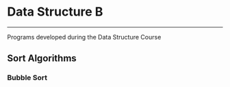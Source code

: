 # Data Structure B
---
Programs developed during the Data Structure Course

## Sort Algorithms

### Bubble Sort

